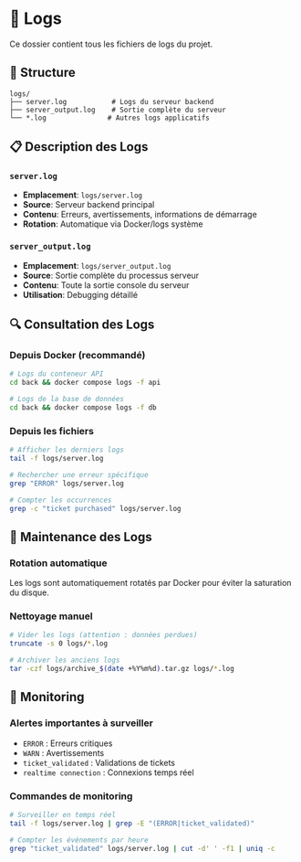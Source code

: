 # 📁 Logs

Ce dossier contient tous les fichiers de logs du projet.

## 📂 Structure

```text
logs/
├── server.log           # Logs du serveur backend
├── server_output.log    # Sortie complète du serveur
└── *.log               # Autres logs applicatifs
```

## 📋 Description des Logs

### `server.log`

- **Emplacement**: `logs/server.log`
- **Source**: Serveur backend principal
- **Contenu**: Erreurs, avertissements, informations de démarrage
- **Rotation**: Automatique via Docker/logs système

### `server_output.log`

- **Emplacement**: `logs/server_output.log`
- **Source**: Sortie complète du processus serveur
- **Contenu**: Toute la sortie console du serveur
- **Utilisation**: Debugging détaillé

## 🔍 Consultation des Logs

### Depuis Docker (recommandé)

```bash
# Logs du conteneur API
cd back && docker compose logs -f api

# Logs de la base de données
cd back && docker compose logs -f db
```

### Depuis les fichiers

```bash
# Afficher les derniers logs
tail -f logs/server.log

# Rechercher une erreur spécifique
grep "ERROR" logs/server.log

# Compter les occurrences
grep -c "ticket purchased" logs/server.log
```

## 🧹 Maintenance des Logs

### Rotation automatique

Les logs sont automatiquement rotatés par Docker pour éviter la saturation du disque.

### Nettoyage manuel

```bash
# Vider les logs (attention : données perdues)
truncate -s 0 logs/*.log

# Archiver les anciens logs
tar -czf logs/archive_$(date +%Y%m%d).tar.gz logs/*.log
```

## 🚨 Monitoring

### Alertes importantes à surveiller

- `ERROR` : Erreurs critiques
- `WARN` : Avertissements
- `ticket_validated` : Validations de tickets
- `realtime connection` : Connexions temps réel

### Commandes de monitoring

```bash
# Surveiller en temps réel
tail -f logs/server.log | grep -E "(ERROR|ticket_validated)"

# Compter les événements par heure
grep "ticket_validated" logs/server.log | cut -d' ' -f1 | uniq -c
```
